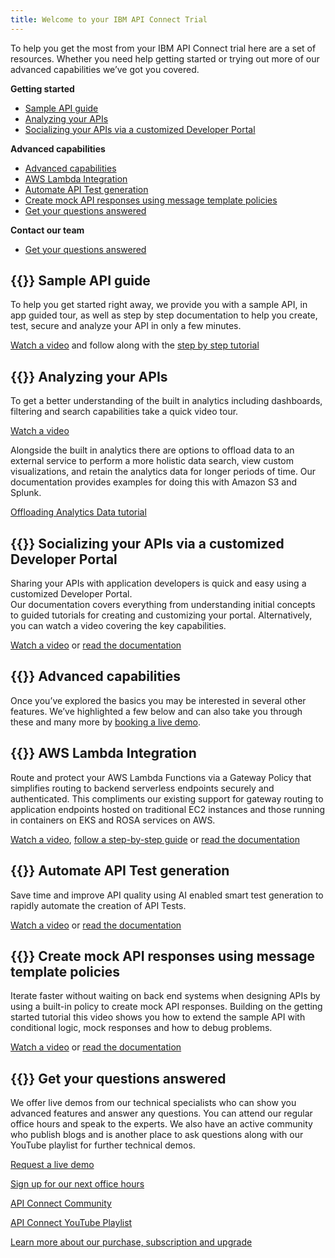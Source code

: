 ```yaml
---
title: Welcome to your IBM API Connect Trial
--- 
```



To help you get the most from your IBM API Connect trial here are a set of resources. Whether you need help getting started or trying out more of our advanced capabilities we’ve got you covered.


**Getting started**
- [Sample API guide](#-sample-api-guide)
- [Analyzing your APIs](#-analyzing-your-apis)
- [Socializing your APIs via a customized Developer Portal](#socializing-your-apis-via-a-customized-developer-portal)

**Advanced capabilities**
- [Advanced capabilities](#-advanced-capabilities)
- [AWS Lambda Integration](#-aws-lambda-integration)
- [Automate API Test generation](#-automate-api-test-generation)
- [Create mock API responses using message template policies](#-create-mock-api-responses-using-message-template-policies)
- [Get your questions answered](#-get-your-questions-answered)

**Contact our team**
- [Get your questions answered](#get-your-questions-answered)


## {{<icon icon="Api">}} Sample API guide
To help you get started right away, we provide you with a sample API, in app guided tour,  as well as step by step documentation to help you create, test, secure and analyze your API in only a few minutes.

[Watch a video](https://www.youtube.com/watch?v=xQXiiIXY0vU) and follow along with the [step by step tutorial](https://github.com/ibm-apiconnect/sample-orders-api)


## {{<icon icon="ChartLineData">}} Analyzing your APIs
To get a better understanding of the built in analytics including dashboards, filtering and search capabilities take a quick video tour.  

[Watch a video](https://youtu.be/dZT2Y3zi00I)

Alongside the built in analytics there are options to offload data to an external service to perform a more holistic data search, view custom visualizations, and retain the analytics data for longer periods of time.  Our documentation provides examples for doing this with Amazon S3 and Splunk.

[Offloading Analytics Data tutorial](https://www.ibm.com/docs/en/api-connect/saas?topic=apis-offloading-analytics-data)

## {{<icon icon="Share">}} Socializing your APIs via a customized Developer Portal 
Sharing your APIs with application developers is quick and easy using a customized Developer Portal.  
Our documentation covers everything from understanding initial concepts to guided tutorials for creating and customizing your portal. Alternatively, you can watch a video covering the key capabilities. 

[Watch a video](https://www.youtube.com/watch?v=_qpShpXtz-Q&list=PL_4RxtD-BL5vnqTh3YXwLkap_P4oW-MSy&index=13) or [read the documentation](https://www.ibm.com/docs/en/api-connect/saas?topic=developer-portal-socialize-your-apis) 

## {{<icon icon="Advanced">}} Advanced capabilities
Once you’ve explored the basics you may be interested in several other features. We’ve highlighted a few below and can also take you through these and many more by [booking a live demo](https://www.ibm.com/account/reg/us-en/signup?formid=urx-51877).

## {{<icon icon="AWSLambda">}} AWS Lambda Integration
Route and protect your AWS Lambda Functions via a Gateway Policy that simplifies routing to backend serverless endpoints securely and authenticated. This compliments our existing support for gateway routing to application endpoints hosted on traditional EC2 instances and those running in containers on EKS and ROSA services on AWS.

[Watch a video](https://www.youtube.com/watch?v=NDKfzBSCvVA&t=5s), [follow a step-by-step guide](https://community.ibm.com/community/user/integration/blogs/ricky-moorhouse1/2023/03/20/lambda-integration?CommunityKey=2106cca0-a9f9-45c6-9b28-01a28f4ce947) or [read the documentation](https://www.ibm.com/docs/en/api-connect/saas?topic=policies-lambda)

## {{<icon icon="TestTool">}} Automate API Test generation
Save time and improve API quality using AI enabled smart test generation to rapidly automate the creation of API Tests.

[Watch a video](https://community.ibm.com/community/user/integration/blogs/swetha-sridharan1/2022/12/14/api-test-creation-in-seconds-using-smart-generatio) or [read the documentation](https://www.ibm.com/docs/en/api-connect/saas?topic=started-creating-test)

## {{<icon icon="Template">}} Create mock API responses using message template policies
Iterate faster without waiting on back end systems when designing APIs by using a built-in policy to create mock API responses. Building on the getting started tutorial this video shows you how to extend the sample API with conditional logic, mock responses and how to debug problems.

[Watch a video](https://youtu.be/NrkfjSaOHck) or [read the documentation](https://www.ibm.com/docs/en/api-connect/saas?topic=started-creating-test) 

## {{<icon icon="Help">}} Get your questions answered
We offer live demos from our technical specialists who can show you advanced features and answer any questions. You can attend our regular office hours and speak to the experts.  We also have an active community who publish blogs and is another place to ask questions along with our YouTube playlist for further technical demos. 

[Request a live demo](https://www.ibm.com/account/reg/us-en/signup?formid=urx-51877)

[Sign up for our next office hours](https://ibm.biz/apic-saas-office-hours)

[API Connect Community](https://community.ibm.com/community/user/integration/communities/community-home?communitykey=2106cca0-a9f9-45c6-9b28-01a28f4ce947)

[API Connect YouTube Playlist](https://www.youtube.com/playlist?list=PL_4RxtD-BL5vnqTh3YXwLkap_P4oW-MSy)

[Learn more about our purchase, subscription and upgrade](https://www.ibm.com/docs/en/api-connect/saas?topic=overview-purchase-subscription-upgrade-information)




